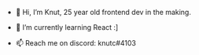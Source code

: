 - 👋 Hi, I’m Knut, 25 year old frontend dev in the making.

- 🌱 I’m currently learning React :] 

- 📫 Reach me on discord: knutc#4103
